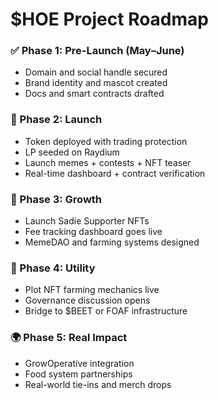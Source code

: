 # $HOE Project Roadmap

### ✅ Phase 1: Pre-Launch (May–June)
- Domain and social handle secured
- Brand identity and mascot created
- Docs and smart contracts drafted

### 🚀 Phase 2: Launch
- Token deployed with trading protection
- LP seeded on Raydium
- Launch memes + contests + NFT teaser
- Real-time dashboard + contract verification

### 🌱 Phase 3: Growth
- Launch Sadie Supporter NFTs
- Fee tracking dashboard goes live
- MemeDAO and farming systems designed

### 🌾 Phase 4: Utility
- Plot NFT farming mechanics live
- Governance discussion opens
- Bridge to $BEET or FOAF infrastructure

### 🌍 Phase 5: Real Impact
- GrowOperative integration
- Food system partnerships
- Real-world tie-ins and merch drops
